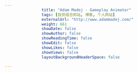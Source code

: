 ---
                title: "Adam Madej - Gameplay Animator"
                tags: [投资组合网站, 博客, 个人网站]
                externalUrl: "http://www.adammadej.com/"
                weight: 661
                showDate: false
                showAuthor: false
                showReadingTime: false
                showEdit: false
                showLikes: false
                showViews: false
                layoutBackgroundHeaderSpace: false
                ---

